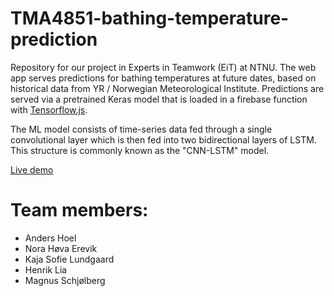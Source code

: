 # TMA4851-bathing-temperature-prediction
Repository for our project in Experts in Teamwork (EiT) at NTNU. The web app serves predictions for bathing temperatures at future dates, based on historical data from YR / Norwegian Meteorological Institute. Predictions are served via a pretrained Keras model that is loaded in a firebase function with [Tensorflow.js](https://github.com/tensorflow/tfjs).

The ML model consists of time-series data fed through a single convolutional layer which is then fed into two bidirectional layers of LSTM. This structure is commonly known as the "CNN-LSTM" model.

[Live demo](https://tma4851-bathing-temp-pred.web.app/)

# Team members:
* Anders Hoel
* Nora Høva Erevik
* Kaja Sofie Lundgaard
* Henrik Lia
* Magnus Schjølberg
